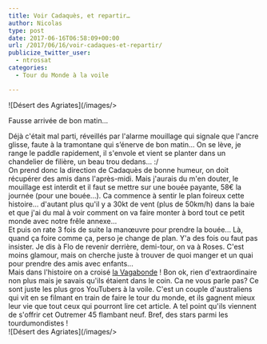 ```yaml
---
title: Voir Cadaquès, et repartir…
author: Nicolas
type: post
date: 2017-06-16T06:58:09+00:00
url: /2017/06/16/voir-cadaques-et-repartir/
publicize_twitter_user:
  - ntrossat
categories:
  - Tour du Monde à la voile

---
```

![Désert des Agriates](/images/>

Fausse arrivée de bon matin...

<div>
  Déjà c'était mal parti, réveillés par l'alarme mouillage qui signale que l'ancre glisse, faute à la tramontane qui s’énerve de bon matin... On se lève, je range le paddle rapidement, il s'envole et vient se planter dans un chandelier de filière, un beau trou dedans... :/
</div>

<div>
</div>

<div>
  On prend donc la direction de Cadaquès de bonne humeur, on doit récupérer des amis dans l'après-midi. Mais j'aurais du m'en douter, le mouillage est interdit et il faut se mettre sur une bouée payante, 58€ la journée (pour une bouée...). Ca commence à sentir le plan foireux cette histoire... d'autant plus qu'il y a 30kt de vent (plus de 50km/h) dans la baie et que j'ai du mal à voir comment on va faire monter à bord tout ce petit monde avec notre frêle annexe...
</div>

<div>
</div>

<div>
  Et puis on rate 3 fois de suite la manœuvre pour prendre la bouée... Là, quand ça foire comme ça, perso je change de plan. Y'a des fois ou faut pas insister. Je dis à Flo de revenir derrière, demi-tour, on va à Roses. C'est moins glamour, mais on cherche juste à trouver de quoi manger et un quai pour prendre des amis avec enfants...
</div>

<div>
</div>

<div>
  Mais dans l'histoire on a croisé <a href="https://www.youtube.com/channel/UCZdQjaSoLjIzFnWsDQOv4ww" target="_blank" rel="noopener noreferrer">la Vagabonde</a> ! Bon ok, rien d'extraordinaire non plus mais je savais qu'ils étaient dans le coin. Ca ne vous parle pas? Ce sont juste les plus gros YouTubers à la voile. C'est un couple d'australiens qui vit en se filmant en train de faire le tour du monde, et ils gagnent mieux leur vie que tout ceux qui pourront lire cet article. A tel point qu'ils viennent de s'offrir cet Outremer 45 flambant neuf. Bref, des stars parmi les tourdumondistes !
</div>

<div>
</div>

<div>
  ![Désert des Agriates](/images/>
</div>